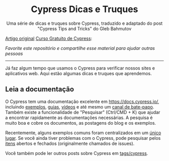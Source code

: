 <h1 align="center">Cypress Dicas e Truques</h1>
<p align="center">Uma série de dicas e truques sobre Cypress, traduzido e adaptado do post "Cypress Tips and Tricks" do Gleb Bahmutov </p>

[Artigo original](https://glebbahmutov.com/blog/cypress-tips-and-tricks/ "Artigo original")
[Curso Gratuito de Cypress](https://youtube.com/playlist?list=PLnUo-Rbc3jjztMO4K8b-px4NE-630VNKY "Curso Gratuito de Cypress"): 

_Favorite este repositório e compartilhe esse material para ajudar outras pessoas_

---

Já faz algum tempo que usamos o Cypress para verificar nossos sites e aplicativos web. Aqui estão algumas dicas e truques que aprendemos.

## Leia a documentação

O Cypress tem uma documentação excelente em https://docs.cypress.io/, incluindo [exemplos](https://docs.cypress.io/docs/all-example-apps "exemplos"), [guias](https://on.cypress.io/guides "guias"), [vídeos](https://www.cypress.io/explore/ "vídeos") e até mesmo um [canal de bate-papo](https://gitter.im/cypress-io/cypress "canal de bate-papo"). Também existe a funcionalidade de "Pesquisar" (Ctrl/CMD + K) que ajudar a encontrar rapidamente as documentações necessárias. A pesquisa é muito boa e cobre os documentos, as postagens do blog e os exemplos.

Recentemente, alguns exemplos comuns foram centralizados em um [único lugar](https://github.com/cypress-io/cypress-example-recipes "único lugar"). Se você ainda tiver problemas com o Cypress, pode pesquisar pelos [itens](https://github.com/cypress-io/cypress/issues "problemas") abertos e fechados (originalmente chamados de issues).

Você também pode ler outros posts sobre Cypress em [tags/cypress](https://glebbahmutov.com/blog/tags/cypress/ "tags/cypress").

